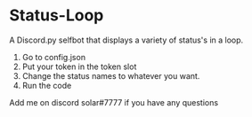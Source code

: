 # Status-Loop

A Discord.py selfbot that displays a variety of status's in a loop.

1. Go to config.json
2. Put your token in the token slot
3. Change the status names to whatever you want.
4. Run the code

Add me on discord solar#7777 if you have any questions
